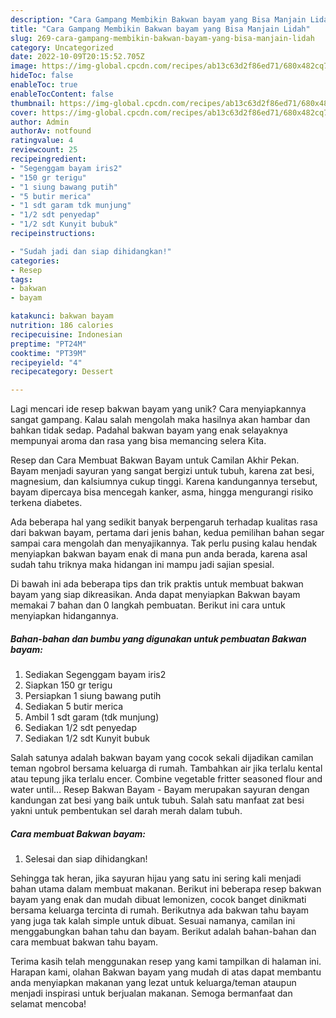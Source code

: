 ```yaml
---
description: "Cara Gampang Membikin Bakwan bayam yang Bisa Manjain Lidah"
title: "Cara Gampang Membikin Bakwan bayam yang Bisa Manjain Lidah"
slug: 269-cara-gampang-membikin-bakwan-bayam-yang-bisa-manjain-lidah
category: Uncategorized
date: 2022-10-09T20:15:52.705Z
image: https://img-global.cpcdn.com/recipes/ab13c63d2f86ed71/680x482cq70/bakwan-bayam-foto-resep-utama.jpg
hideToc: false
enableToc: true
enableTocContent: false
thumbnail: https://img-global.cpcdn.com/recipes/ab13c63d2f86ed71/680x482cq70/bakwan-bayam-foto-resep-utama.jpg
cover: https://img-global.cpcdn.com/recipes/ab13c63d2f86ed71/680x482cq70/bakwan-bayam-foto-resep-utama.jpg
author: Admin
authorAv: notfound
ratingvalue: 4
reviewcount: 25
recipeingredient:
- "Segenggam bayam iris2"
- "150 gr terigu"
- "1 siung bawang putih"
- "5 butir merica"
- "1 sdt garam tdk munjung"
- "1/2 sdt penyedap"
- "1/2 sdt Kunyit bubuk"
recipeinstructions:

- "Sudah jadi dan siap dihidangkan!"
categories:
- Resep
tags:
- bakwan
- bayam

katakunci: bakwan bayam 
nutrition: 186 calories
recipecuisine: Indonesian
preptime: "PT24M"
cooktime: "PT39M"
recipeyield: "4"
recipecategory: Dessert

---
```





Lagi mencari ide resep bakwan bayam yang unik? Cara menyiapkannya sangat gampang. Kalau salah mengolah maka hasilnya akan hambar dan bahkan tidak sedap. Padahal bakwan bayam yang enak selayaknya mempunyai aroma dan rasa yang bisa memancing selera Kita.





Resep dan Cara Membuat Bakwan Bayam untuk Camilan Akhir Pekan. Bayam menjadi sayuran yang sangat bergizi untuk tubuh, karena zat besi, magnesium, dan kalsiumnya cukup tinggi. Karena kandungannya tersebut, bayam dipercaya bisa mencegah kanker, asma, hingga mengurangi risiko terkena diabetes.

Ada beberapa hal yang sedikit banyak berpengaruh terhadap kualitas rasa dari bakwan bayam, pertama dari jenis bahan, kedua pemilihan bahan segar sampai cara mengolah dan menyajikannya. Tak perlu pusing kalau hendak menyiapkan bakwan bayam enak di mana pun anda berada, karena asal sudah tahu triknya maka hidangan ini mampu jadi sajian spesial.






Di bawah ini ada beberapa tips dan trik praktis untuk membuat bakwan bayam yang siap dikreasikan. Anda dapat menyiapkan Bakwan bayam memakai 7 bahan dan 0 langkah pembuatan. Berikut ini cara untuk menyiapkan hidangannya.

<!--inarticleads1-->

##### Bahan-bahan dan bumbu yang digunakan untuk pembuatan Bakwan bayam:

1. Sediakan Segenggam bayam iris2
1. Siapkan 150 gr terigu
1. Persiapkan 1 siung bawang putih
1. Sediakan 5 butir merica
1. Ambil 1 sdt garam (tdk munjung)
1. Sediakan 1/2 sdt penyedap
1. Sediakan 1/2 sdt Kunyit bubuk


Salah satunya adalah bakwan bayam yang cocok sekali dijadikan camilan teman ngobrol bersama keluarga di rumah. Tambahkan air jika terlalu kental atau tepung jika terlalu encer. Combine vegetable fritter seasoned flour and water until… Resep Bakwan Bayam - Bayam merupakan sayuran dengan kandungan zat besi yang baik untuk tubuh. Salah satu manfaat zat besi yakni untuk pembentukan sel darah merah dalam tubuh. 

<!--inarticleads2-->

##### Cara membuat Bakwan bayam:


1. Selesai dan siap dihidangkan!

Sehingga tak heran, jika sayuran hijau yang satu ini sering kali menjadi bahan utama dalam membuat makanan. Berikut ini beberapa resep bakwan bayam yang enak dan mudah dibuat lemonizen, cocok banget dinikmati bersama keluarga tercinta di rumah. Berikutnya ada bakwan tahu bayam yang juga tak kalah simple untuk dibuat. Sesuai namanya, camilan ini menggabungkan bahan tahu dan bayam. Berikut adalah bahan-bahan dan cara membuat bakwan tahu bayam. 

Terima kasih telah menggunakan resep yang kami tampilkan di halaman ini. Harapan kami, olahan Bakwan bayam yang mudah di atas dapat membantu anda menyiapkan makanan yang lezat untuk keluarga/teman ataupun menjadi inspirasi untuk berjualan makanan. Semoga bermanfaat dan selamat mencoba!
